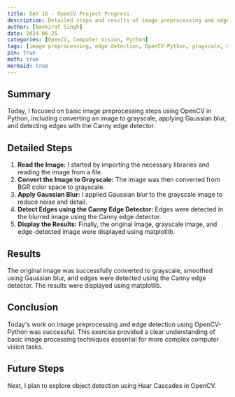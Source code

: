 ```yaml
---
title: DAY 16 - OpenCV Project Progress
description: Detailed steps and results of image preprocessing and edge detection using OpenCV-Python.
author: [Navkirat Singh]
date: 2024-06-25
categories: [OpenCV, Computer Vision, Python]
tags: [image preprocessing, edge detection, OpenCV-Python, grayscale, Gaussian blur, Canny edge detector]
pin: true
math: true
mermaid: true
---
```


## Summary
Today, I focused on basic image preprocessing steps using OpenCV in Python, including converting an image to grayscale, applying Gaussian blur, and detecting edges with the Canny edge detector.

## Detailed Steps
1. **Read the Image:** I started by importing the necessary libraries and reading the image from a file.
2. **Convert the Image to Grayscale:** The image was then converted from BGR color space to grayscale.
3. **Apply Gaussian Blur:** I applied Gaussian blur to the grayscale image to reduce noise and detail.
4. **Detect Edges using the Canny Edge Detector:** Edges were detected in the blurred image using the Canny edge detector.
5. **Display the Results:** Finally, the original image, grayscale image, and edge-detected image were displayed using matplotlib.

## Results
The original image was successfully converted to grayscale, smoothed using Gaussian blur, and edges were detected using the Canny edge detector. The results were displayed using matplotlib.

## Conclusion
Today's work on image preprocessing and edge detection using OpenCV-Python was successful. This exercise provided a clear understanding of basic image processing techniques essential for more complex computer vision tasks.

## Future Steps
Next, I plan to explore object detection using Haar Cascades in OpenCV.
